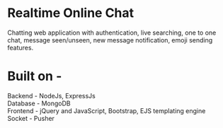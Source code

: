# Realtime Online Chat
Chatting web application with authentication, live searching, one to one chat, message seen/unseen, new message notification, emoji sending features.


# Built on -
Backend - NodeJs, ExpressJs \
Database - MongoDB \
Frontend - jQuery and JavaScript, Bootstrap, EJS templating engine \
Socket - Pusher




